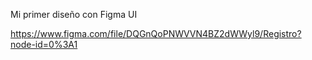 Mi primer diseño con Figma UI

https://www.figma.com/file/DQGnQoPNWVVN4BZ2dWWyl9/Registro?node-id=0%3A1